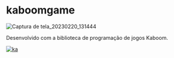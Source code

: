 # kaboomgame
![Captura de tela_20230220_131444](https://user-images.githubusercontent.com/112342764/220156854-5d5e3548-a777-4eaa-a82c-e44b6b7596ff.png)

Desenvolvido com a biblioteca de programação de jogos Kaboom.

<a href="https://kaboomjs.com/">![ka](https://user-images.githubusercontent.com/112342764/220157316-091b826a-1f4f-428b-a061-95b62c6f50b2.svg)

